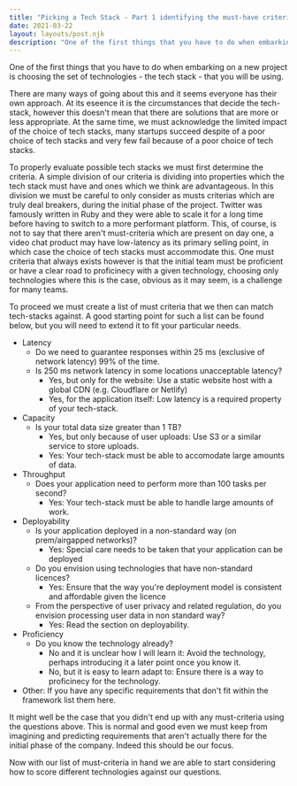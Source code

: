 ```yaml
---
title: "Picking a Tech Stack - Part 1 identifying the must-have criteria"
date: 2021-03-22
layout: layouts/post.njk
description: "One of the first things that you have to do when embarking on a new project is choosing the set of technologies - the tech stack - that you will be using. This article discusses the principles to keep in mind when making this critical decision."
---
```

One of the first things that you have to do when embarking on a new
project is choosing the set of technologies - the tech stack - that you
will be using.

There are many ways of going about this and it seems everyone has their
own approach. At its eseence it is the circumstances that decide the
tech-stack, however this doesn\'t mean that there are solutions that are
more or less appropriate. At the same time, we must acknowledge the
limited impact of the choice of tech stacks, many startups succeed
despite of a poor choice of tech stacks and very few fail because of a
poor choice of tech stacks.

To properly evaluate possible tech stacks we must first determine the
criteria. A simple division of our criteria is dividing into properties
which the tech stack must have and ones which we think are advantageous.
In this division we must be careful to only consider as musts criterias
which are truly deal breakers, during the initial phase of the project.
Twitter was famously written in Ruby and they were able to scale it for
a long time before having to switch to a more performant platform. This,
of course, is not to say that there aren\'t must-criteria which are
present on day one, a video chat product may have low-latency as its
primary selling point, in which case the choice of tech stacks must
accommodate this. One must criteria that always exists however is that
the initial team must be proficient or have a clear road to proficinecy
with a given technology, choosing only technologies where this is the
case, obvious as it may seem, is a challenge for many teams.

To proceed we must create a list of must criteria that we then can match
tech-stacks against. A good starting point for such a list can be found below,
but you will need to extend it to fit your particular needs.

-   Latency
    -   Do we need to guarantee responses within 25 ms (exclusive of
        network latency) 99% of the time.
    -   Is 250 ms network latency in some locations unacceptable
        latency?
        -   Yes, but only for the website: Use a static website host
            with a global CDN (e.g. Cloudflare or Netlify)
        -   Yes, for the application itself: Low latency is a required property of your tech-stack.
-   Capacity
    -   Is your total data size greater than 1 TB?
        -   Yes, but only because of user uploads: Use S3 or a similar
            service to store uploads.
        -   Yes: Your tech-stack must be able to accomodate large amounts of data.
-   Throughput
    -   Does your application need to perform more than 100 tasks per
        second?
        -   Yes: Your tech-stack must be able to handle large amounts of work.
-   Deployability
    -   Is your application deployed in a non-standard way (on prem/airgapped networks)?
        - Yes: Special care needs to be taken that your application can be deployed
    -   Do you envision using technologies that have non-standard
        licences?
        -   Yes: Ensure that the way you're deployment model is consistent and affordable given the licence
    -   From the perspective of user privacy and related regulation, do you envision processing user data in non standard way?
        -   Yes: Read the section on deployability.
-   Proficiency
    -   Do you know the technology already?
        -   No and it is unclear how I will learn it: Avoid the
            technology, perhaps introducing it a later point once you
            know it.
        -   No, but it is easy to learn adapt to: Ensure there is a way to proficinecy for the technology.
-   Other: If you have any specific requirements that don\'t fit within
    the framework list them here.

It might well be the case that you didn't end up with any
must-criteria using the questions above. This is normal and good
even we must keep from imagining and predicting requirements that
aren't actually there for the initial phase of the company. Indeed this should
be our focus.

Now with our list of must-criteria in hand we are able to start considering how to score different technologies against our questions.
